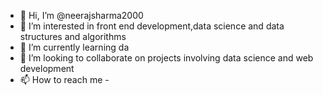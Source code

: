 - 👋 Hi, I’m @neerajsharma2000
- 👀 I’m interested in front end development,data science and data structures and algorithms
- 🌱 I’m currently learning da
- 💞️ I’m looking to collaborate on projects involving data science and web development
- 📫 How to reach me -

<!---
neerajsharma2000/neerajsharma2000 is a ✨ special ✨ repository because its `README.md` (this file) appears on your GitHub profile.
You can click the Preview link to take a look at your changes.
--->
